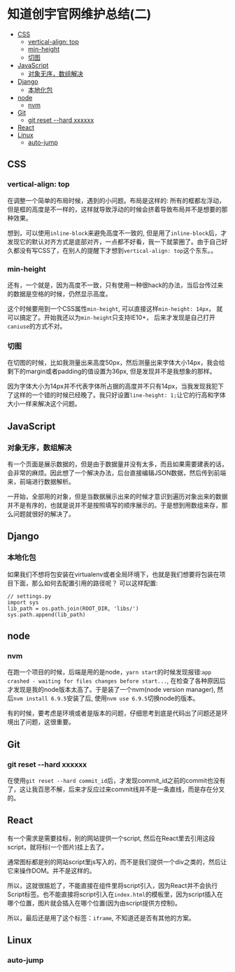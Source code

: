 # 知道创宇官网维护总结(二)

* [CSS](#css)
    * [vertical-align: top](#vertical-align-top)
    * [min-height](#min-height)
    * [切图](#切图)
* [JavaScript](#javascript)
    * [对象无序，数组解决](#对象无序数组解决)
* [Django](#django)
    * [本地化包](#本地化包)
* [node](#node)
    * [nvm](#nvm)
* [Git](#git)
    * [git reset --hard xxxxxx](#git-reset---hard-xxxxxx)
* [React](#react)
* [Linux](#linux)
    * [auto-jump](#auto-jump)

## CSS

### vertical-align: top

在调整一个简单的布局时候，遇到的小问题。布局是这样的: 所有的框都左浮动，但是框的高度是不一样的，这样就导致浮动的时候会挤着导致布局并不是想要的那种效果。

想到，可以使用`inline-block`来避免高度不一致的, 但是用了`inline-block`后，才发现它的默认对齐方式是底部对齐，一点都不好看，我一下就蒙圈了。由于自己好久都没有写CSS了，在别人的提醒下才想到`vertical-align: top`这个东东。。

### min-height

还有，一个就是，因为高度不一致，只有使用一种很hack的办法，当后台传过来的数据是空格的时候，仍然显示高度。

这个时候要用到一个CSS属性`min-height`, 可以直接这样`min-height: 14px`， 就可以搞定了。开始我还以为`min-height`只支持IE10+， 后来才发现是自己打开`caniuse`的方式不对。

### 切图

在切图的时候，比如我测量出来高度50px，然后测量出来字体大小14px，我会给剩下的margin或者padding的值设置为36px, 但是发现并不是我想象的那样。

因为字体大小为14px并不代表字体所占据的高度并不只有14px，当我发现我犯下了这样的一个错的时候已经晚了。我只好设置`line-height: 1;`让它的行高和字体大小一样来解决这个问题。

## JavaScript

### 对象无序，数组解决

有一个页面是展示数据的，但是由于数据量并没有太多，而且如果需要建表的话，会非常的麻烦。因此想了一个解决办法，后台直接编辑JSON数据，然后传到前端来，前端进行数据解析。

一开始，全部用的对象，但是当数据展示出来的时候才意识到遍历对象出来的数据并不是有序的，也就是说并不是按照填写的顺序展示的。于是想到用数组来存，那么问题就很好的解决了。

## Django

### 本地化包

如果我们不想将包安装在virtualenv或者全局环境下，也就是我们想要将包装在项目下面，那么如何去配置引用的路径呢？ 可以这样配置:

```
// settings.py
import sys
lib_path = os.path.join(ROOT_DIR, 'libs/')
sys.path.append(lib_path)
```

## node

### nvm

在跑一个项目的时候，后端是用的是node，`yarn start`的时候发现报错:`app crashed - waiting for files changes before start...`, 在检查了各种原因后才发现是我的node版本太高了。于是装了一个nvm(node version manager), 然后`nvm install 6.9.5`安装了后, 使用`nvm use 6.9.5`切换node的版本。

有的时候，要考虑是环境或者是版本的问题，仔细思考到底是代码出了问题还是环境出了问题，这很重要。

## Git

### git reset --hard xxxxxx

在使用`git reset --hard commit_id`后，才发现commit_id之前的commit也没有了，这让我百思不解，后来才反应过来commit线并不是一条直线，而是存在分叉的。

## React

有一个需求是需要挂标，别的网站提供一个script, 然后在React里去引用这段script，就将标(一个图片)挂上去了。

通常图标都是别的网站script里js写入的，而不是我们提供一个div之类的，然后让它来操作DOM。并不是这样的。

所以，这就很尴尬了，不能直接在组件里将script引入，因为React并不会执行Script标签。也不能直接将script引入在`index.html`的模板里，因为script插入在哪个位置，图片就会插入在哪个位置(因为由script提供方控制)。

所以，最后还是用了这个标签：`iframe`, 不知道还是否有其他的方案。

## Linux

### auto-jump
